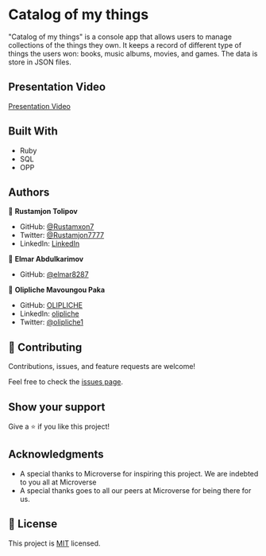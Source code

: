 # Catalog of my things

"Catalog of my things" is a console app that allows users to manage collections of the things they own. It keeps a record of different type of things the users won: books, music albums, movies, and games. The data is store in JSON files.

## Presentation Video

[Presentation Video](https://drive.google.com/file/d/19yupIeQK05b-u-N39FTJqxUMxyFRHIwl/view?usp=sharing)

## Built With
- Ruby
- SQL
- OPP

## Authors
👤 **Rustamjon Tolipov**
- GitHub: [@Rustamxon7](https://github.com/Rustamxon7)
- Twitter: [@Rustamjon7777](https://twitter.com/Rustamjon7777)
- LinkedIn: [LinkedIn](https://www.linkedin.com/in/rustamjon-tolipov/)

👤 **Elmar Abdulkarimov**
- GitHub: [@elmar8287](https://github.com/elmar8287)

👤 **Olipliche Mavoungou Paka**
- GitHub: [OLIPLICHE](https://github.com/OLIPLICHE)
- LinkedIn: [olipliche](https://www.linkedin.com/in/olipliche/)
- Twitter: [@olipliche1](https://twitter.com/olipliche1)

## 🤝 Contributing

Contributions, issues, and feature requests are welcome!

Feel free to check the [issues page](?).

## Show your support

Give a ⭐️ if you like this project!

## Acknowledgments

- A special thanks to Microverse for inspiring this project. We are indebted to you all at Microverse
- A special thanks goes to all our peers at Microverse for being there for us.

## 📝 License

This project is [MIT](./LICENSE) licensed.

